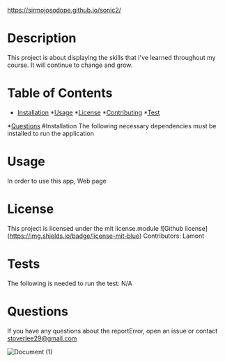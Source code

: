 https://sirmojosodope.github.io/sonic2/ 

# Description 
 This project is about displaying the skills that I've learned throughout my course. It will continue to change and grow.

# Table of Contents
* [Installation](#installation)
*[Usage](#usage)
*[License](#lisense)
*[Contributing](#contributing)
*[Test](#tests)

*[Questions](#questions)
#Installation
The following necessary dependencies must be installed to run the application
# Usage
In order to use this app, Web page
# License 
This project is licensed under the mit license.module
![Github license] (https://img.shields.io/badge/license-mit-blue)
Contributors: Lamont
# Tests 
The following is needed to run the test: N/A
# Questions 
If you have any questions about the reportError, open an issue or contact stoverlee29@gmail.com

![Document (1)](https://user-images.githubusercontent.com/97686342/162856014-5f289085-15b8-4e26-b9f2-06b1e338e550.gif)
